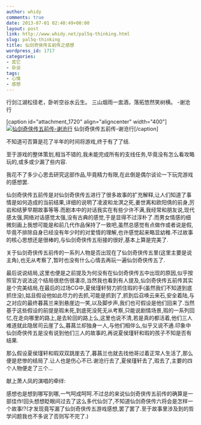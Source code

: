 ```yaml
---
author: whidy
comments: true
date: 2013-07-01 02:40:49+00:00
layout: post
link: http://www.whidy.net/pal5q-thinking.html
slug: pal5q-thinking
title: 仙剑奇侠传五前传之感想
wordpress_id: 1717
categories:
- 其它
- 杂谈
tags:
- 心情
- 感想
---
```


行剑江湖松径老，卧听空谷水云生。
三山烟雨一盅酒，落拓悠然笑树横。
-谢沧行

[caption id="attachment_1720" align="aligncenter" width="400"][![仙剑奇侠传五前传-谢沧行](http://www.whidy.net/wp-content/uploads/2013/07/pal5qXcx-400x136.jpg)](http://www.whidy.net/wp-content/uploads/2013/07/pal5qXcx.jpg) 仙剑奇侠传五前传-谢沧行[/caption]

不知道可否算是花了半年的时间将游戏,终于有了了结.

至于游戏的整体策划,相当不错的,我未能完成所有的支线任务,毕竟没有怎么看攻略玩的,或多或少漏了些内容.

我花不了多少心思去研究这部作品,毕竟精力有限,在此倒是偶尔谈论一下玩完游戏的感想罢.

<!-- more -->

仙剑奇侠传五前传是对仙剑奇侠传五进行了很多故事的扩充解释,让人们知道了事情是如何造成的当前结果,详细的说明了凌波和龙溟之死,姜世离和欧阳倩的前身,厉岩和结萝早期故事等等.而剧本中的对话我实在有些少许不满,我经常和朋友说,现代感太强,网络对话感觉太强,没有古典的感觉,于是显得不过淳朴了.而男女情感的细微刻画上我想可能是和前几代作品保持了一致吧,虽然总感觉有点做作或者说是假,毕竟不排除自身已经没有年少时的对爱情的理解,也许感觉起来略显幼稚.不过故事的核心思想还是很棒的,与仙剑奇侠传五衔接的很好,基本上算是完美了.

关于仙剑奇侠传五前传的一系列人物是否出现在了仙剑奇侠传五里(这里主要是说主角),也无从考察了,暂时也没有什么心情去再玩一遍仙剑奇侠传五了.

最后说说结局,这里也便是之前提及为何没有在仙剑奇侠传五中出现的原因,似乎按照官方说法这个结局很悲伤很凄凉,当然我也看到有人提及,仙剑奇侠传五前传其实是个完美结局,在最后的过场CG中,夏侯瑾轩努力抓住瑕的手(虽然我们不知道到底抓住没),姑且假设他如此尽力的去抓,可能是抓到了,抓到后召唤云来石,安全着陆,与之对应的最终暮菖兰来到悬崖边一笑,以及脚步声,我们也可假设是他们回来了.当然基于这些假设的前提是瑕未死,到底死没死无从考察,只能说剧情场景,瑕的一系列回忆,在走向哪里的路上,是去轮回的路上么,这里也说不清,若是真的都活着,他们三人难道就此隐居司云崖了么,暮菖兰却独身一人,与他们相伴么,似乎又说不通.印象中仙剑奇侠传五是没有说到他们三人的故事的,再说夏侯瑾轩和瑕的孩子不知是否有结果.

那么假设夏侯瑾轩和瑕双双跳崖去了,暮菖兰也就去找他哥过着正常人生活了,那么便是悲惨的结局了.让人也是伤心不已.谢沧行去了,夏侯瑾轩去了,瑕去了,主要的四个人物便走了三个...

献上萧人凤的演唱的牵绊:



感想也是想到哪写到哪,一气呵成呵呵.不过总的来说仙剑奇侠传五前传的确算是一部佳作!回头想想眨眼间过去了这么多代仙剑了,不知道仙剑奇侠传六将会是怎样一个故事!?(才发现竟写漏了仙剑奇侠传五游戏感想,罢了罢了.至于故事里涉及到的哲学问题我也不多说了否则写不完了.)
